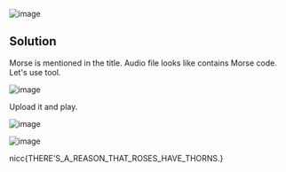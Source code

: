 ![image](https://user-images.githubusercontent.com/88983987/224641289-0357b600-6f56-4862-a419-d4cc7b5e4df6.png)

## Solution

Morse is mentioned in the title. Audio file looks like contains Morse code. Let's use tool.

![image](https://user-images.githubusercontent.com/88983987/224641562-6619c1d9-06ce-4333-8ff3-ddbe3237d6fb.png)

Upload it and play.

![image](https://user-images.githubusercontent.com/88983987/224641636-727a433b-d817-477c-bc43-dd3b7d431744.png)

![image](https://user-images.githubusercontent.com/88983987/224641824-9abfc18e-d9bd-4705-a3d8-e32142905f86.png)

nicc{THERE'S_A_REASON_THAT_ROSES_HAVE_THORNS.}

